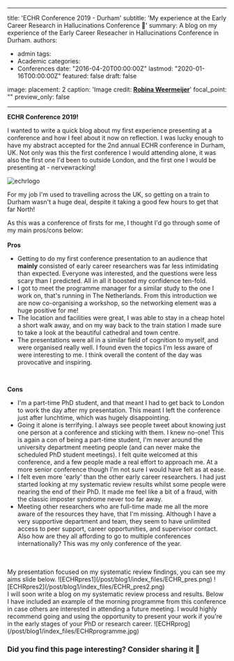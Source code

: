
---
title: 'ECHR Conference 2019 - Durham'
subtitle: 'My experience at the Early Career Research in Hallucinations Conference :rocket:'
summary: A blog on my experience of the Early Career Reseacher in Hallucinations Conference in Durham.
authors:
- admin
tags:
- Academic
categories:
- Conferences
date: "2016-04-20T00:00:00Z"
lastmod: "2020-01-16T00:00:00Z"
featured: false
draft: false


image:
  placement: 2
  caption: 'Image credit: [**Robina Weermeijer**](https://https://unsplash.com/@averey)'
  focal_point: ""
  preview_only: false
  
---



**ECHR Conference 2019!**

I wanted to write a quick blog about my first experience presenting at a conference and how I feel about it now on reflection. I was lucky enough to have my abstract accepted for the 2nd annual ECHR conference in Durham, UK. Not only was this the first conference I would attending alone, it was also the first one I'd been to outside London, and the first one I would be presenting at - nervewracking!

![echrlogo](/post/blog1/index_files/ECHR.jpg)

For my job I'm used to travelling across the UK, so getting on a train to Durham wasn't a huge deal, despite it taking a good few hours to get that far North!

As this was a conference of firsts for me, I thought I'd go through some of my main pros/cons below:
<br>
<br>
**Pros**
* Getting to do my first conference presentation to an audience that **mainly** consisted of early career researchers was far less intimidating than expected. Everyone was interested, and the questions were less scary than I predicted. All in all it boosted my confidence ten-fold.
* I got to meet the programme manager for a similar study to the one I work on, that's running in The Netherlands. From this introduction we are now co-organising a workshop, so the networking element was a huge positive for me!
* The location and facilities were great, I was able to stay in a cheap hotel a short walk away, and on my way back to the train station I made sure to take a look at the beautiful cathedral and town centre.
* The presentations were all in a similar field of cognition to myself, and were organised really well. I found even the topics I'm less aware of were interesting to me. I think overall the content of the day was provocative and inspiring.
<br>

**Cons**
* I'm a part-time PhD student, and that meant I had to get back to London to work the day after my presentation. This meant I left the conference just after lunchtime, which was hugely disappointing.
* Going it alone is terrifying. I always see people tweet about knowing just one person at a conference and sticking with them. I knew no-one! This is again a con of being a part-time student, I'm never around the university department meeting people (and can never make the scheduled PhD student meetings). I felt quite welcomed at this conference, and a few people made a real effort to approach me. At a more senior conference though I'm not sure I would have felt as at ease.
* I felt even more 'early' than the other early career researchers. I had just started looking at my systematic review results whilst some people were nearing the end of their PhD. It made me feel like a bit of a fraud, with the classic imposter syndrome never too far away.
* Meeting other researchers who are full-time made me all the more aware of the resources they have, that I'm missing. Although I have a very supportive department and team, they seem to have unlimited access to peer support, career opportunities, and supervisor contact. Also how are they all affording to go to multiple conferences internationally? This was my only conference of the year.
<br>
<br>
My presentation focused on my systematic review findings, you can see my aims slide below.
![ECHRpres1](/post/blog1/index_files/ECHR_pres.png)
![ECHRpres2](/post/blog1/index_files/ECHR_pres2.png)
<br>
I will soon write a blog on my systematic review process and results. Below I have included an example of the morning programme from this conference in case others are interested in attending a future meeting. I would highly recommend going and using the opportunity to present your work if you're in the early stages of your PhD or research career.
![ECHRprog](/post/blog1/index_files/ECHRprogramme.jpg)



### Did you find this page interesting? Consider sharing it 🙌
